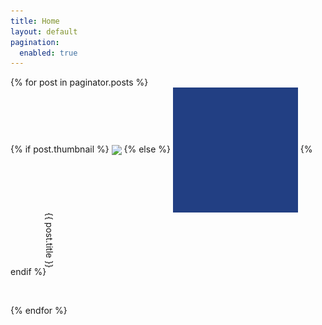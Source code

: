 ```yaml
---
title: Home
layout: default
pagination: 
  enabled: true
---
```


<html>
<content class="content">
  {% for post in paginator.posts %}
	<div class="col-sm-4">
	<div class="card">
	{% if post.thumbnail %}
	<img src="{{ post.thumbnail }}" style="height: 200px;" align="center" /> 
	{% else %}
	<img src="/images/thumbnail.png" style="height:200px;" align="center" />
	{% endif %}
	<span style="height: 100px;writing-mode: vertical-rl;width: 10px;"><a style="text-decoration: none;" href="{{ BASE_PATH }}{{ post.url | remove: '/index.html' }}" class="shuf">{{ post.title }}</a></span>
	<p><br></p>
	</div>
	</div>
	{% endfor %}	   
</content>
</html>

